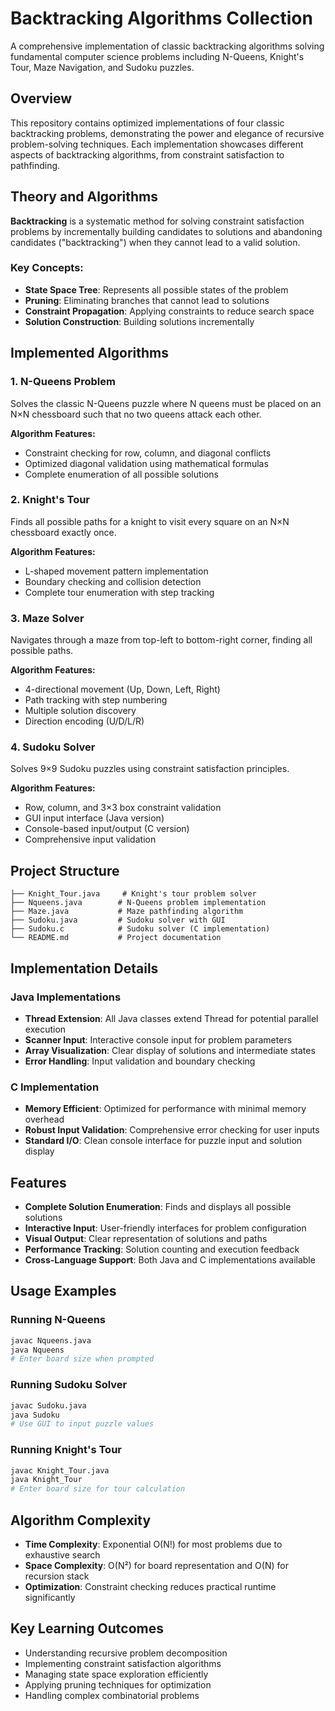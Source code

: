 # Backtracking Algorithms Collection

A comprehensive implementation of classic backtracking algorithms solving fundamental computer science problems including N-Queens, Knight's Tour, Maze Navigation, and Sudoku puzzles.

## Overview

This repository contains optimized implementations of four classic backtracking problems, demonstrating the power and elegance of recursive problem-solving techniques. Each implementation showcases different aspects of backtracking algorithms, from constraint satisfaction to pathfinding.

## Theory and Algorithms

**Backtracking** is a systematic method for solving constraint satisfaction problems by incrementally building candidates to solutions and abandoning candidates ("backtracking") when they cannot lead to a valid solution.

### Key Concepts:
- **State Space Tree**: Represents all possible states of the problem
- **Pruning**: Eliminating branches that cannot lead to solutions
- **Constraint Propagation**: Applying constraints to reduce search space
- **Solution Construction**: Building solutions incrementally

## Implemented Algorithms

### 1. N-Queens Problem
Solves the classic N-Queens puzzle where N queens must be placed on an N×N chessboard such that no two queens attack each other.

**Algorithm Features:**
- Constraint checking for row, column, and diagonal conflicts
- Optimized diagonal validation using mathematical formulas
- Complete enumeration of all possible solutions

### 2. Knight's Tour
Finds all possible paths for a knight to visit every square on an N×N chessboard exactly once.

**Algorithm Features:**
- L-shaped movement pattern implementation
- Boundary checking and collision detection
- Complete tour enumeration with step tracking

### 3. Maze Solver
Navigates through a maze from top-left to bottom-right corner, finding all possible paths.

**Algorithm Features:**
- 4-directional movement (Up, Down, Left, Right)
- Path tracking with step numbering
- Multiple solution discovery
- Direction encoding (U/D/L/R)

### 4. Sudoku Solver
Solves 9×9 Sudoku puzzles using constraint satisfaction principles.

**Algorithm Features:**
- Row, column, and 3×3 box constraint validation
- GUI input interface (Java version)
- Console-based input/output (C version)
- Comprehensive input validation

## Project Structure

```
├── Knight_Tour.java     # Knight's tour problem solver
├── Nqueens.java        # N-Queens problem implementation
├── Maze.java           # Maze pathfinding algorithm
├── Sudoku.java         # Sudoku solver with GUI
├── Sudoku.c            # Sudoku solver (C implementation)
└── README.md           # Project documentation
```

## Implementation Details

### Java Implementations
- **Thread Extension**: All Java classes extend Thread for potential parallel execution
- **Scanner Input**: Interactive console input for problem parameters
- **Array Visualization**: Clear display of solutions and intermediate states
- **Error Handling**: Input validation and boundary checking

### C Implementation
- **Memory Efficient**: Optimized for performance with minimal memory overhead
- **Robust Input Validation**: Comprehensive error checking for user inputs
- **Standard I/O**: Clean console interface for puzzle input and solution display

## Features

- **Complete Solution Enumeration**: Finds and displays all possible solutions
- **Interactive Input**: User-friendly interfaces for problem configuration
- **Visual Output**: Clear representation of solutions and paths
- **Performance Tracking**: Solution counting and execution feedback
- **Cross-Language Support**: Both Java and C implementations available

## Usage Examples

### Running N-Queens
```bash
javac Nqueens.java
java Nqueens
# Enter board size when prompted
```

### Running Sudoku Solver
```bash
javac Sudoku.java
java Sudoku
# Use GUI to input puzzle values
```

### Running Knight's Tour
```bash
javac Knight_Tour.java
java Knight_Tour
# Enter board size for tour calculation
```

## Algorithm Complexity

- **Time Complexity**: Exponential O(N!) for most problems due to exhaustive search
- **Space Complexity**: O(N²) for board representation and O(N) for recursion stack
- **Optimization**: Constraint checking reduces practical runtime significantly

## Key Learning Outcomes

- Understanding recursive problem decomposition
- Implementing constraint satisfaction algorithms
- Managing state space exploration efficiently
- Applying pruning techniques for optimization
- Handling complex combinatorial problems